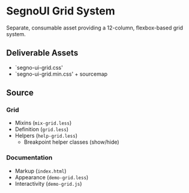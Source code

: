 # SegnoUI Grid System

Separate, consumable asset providing a 12-column, flexbox-based grid system.

## Deliverable Assets
- `segno-ui-grid.css'
- `segno-ui-grid.min.css' + sourcemap

## Source

### Grid
- Mixins (`mix-grid.less`)
- Definition (`grid.less`)
- Helpers (`help-grid.less`)
  - Breakpoint helper classes (show/hide)

### Documentation
- Markup (`index.html`)
- Appearance (`demo-grid.less`)
- Interactivity (`demo-grid.js`)
